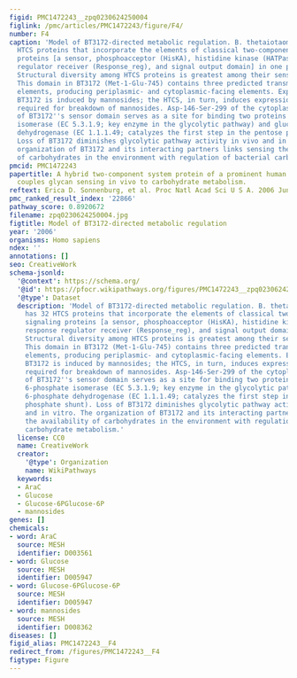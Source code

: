 ```yaml
---
figid: PMC1472243__zpq0230624250004
figlink: /pmc/articles/PMC1472243/figure/F4/
number: F4
caption: 'Model of BT3172-directed metabolic regulation. B. thetaiotaomicron has 32
  HTCS proteins that incorporate the elements of classical two-component signaling
  proteins [a sensor, phosphoacceptor (HisKA), histidine kinase (HATPase_c), response
  regulator receiver (Response_reg), and signal output domain] in one polypeptide.
  Structural diversity among HTCS proteins is greatest among their sensor domains.
  This domain in BT3172 (Met-1-Glu-745) contains three predicted transmembrane spanning
  elements, producing periplasmic- and cytoplasmic-facing elements. Expression of
  BT3172 is induced by mannosides; the HTCS, in turn, induces expression of α-mannosidases
  required for breakdown of mannosides. Asp-146-Ser-299 of the cytoplasmic portion
  of BT3172''s sensor domain serves as a site for binding two proteins: glucose 6-phosphate
  isomerase (EC 5.3.1.9; key enzyme in the glycolytic pathway) and glucose 6-phosphate
  dehydrogenase (EC 1.1.1.49; catalyzes the first step in the pentose phosphate shunt).
  Loss of BT3172 diminishes glycolytic pathway activity in vivo and in vitro. The
  organization of BT3172 and its interacting partners links sensing the availability
  of carbohydrates in the environment with regulation of bacterial carbohydrate metabolism.'
pmcid: PMC1472243
papertitle: A hybrid two-component system protein of a prominent human gut symbiont
  couples glycan sensing in vivo to carbohydrate metabolism.
reftext: Erica D. Sonnenburg, et al. Proc Natl Acad Sci U S A. 2006 Jun 6;103(23):8834-8839.
pmc_ranked_result_index: '22866'
pathway_score: 0.8920672
filename: zpq0230624250004.jpg
figtitle: Model of BT3172-directed metabolic regulation
year: '2006'
organisms: Homo sapiens
ndex: ''
annotations: []
seo: CreativeWork
schema-jsonld:
  '@context': https://schema.org/
  '@id': https://pfocr.wikipathways.org/figures/PMC1472243__zpq0230624250004.html
  '@type': Dataset
  description: 'Model of BT3172-directed metabolic regulation. B. thetaiotaomicron
    has 32 HTCS proteins that incorporate the elements of classical two-component
    signaling proteins [a sensor, phosphoacceptor (HisKA), histidine kinase (HATPase_c),
    response regulator receiver (Response_reg), and signal output domain] in one polypeptide.
    Structural diversity among HTCS proteins is greatest among their sensor domains.
    This domain in BT3172 (Met-1-Glu-745) contains three predicted transmembrane spanning
    elements, producing periplasmic- and cytoplasmic-facing elements. Expression of
    BT3172 is induced by mannosides; the HTCS, in turn, induces expression of α-mannosidases
    required for breakdown of mannosides. Asp-146-Ser-299 of the cytoplasmic portion
    of BT3172''s sensor domain serves as a site for binding two proteins: glucose
    6-phosphate isomerase (EC 5.3.1.9; key enzyme in the glycolytic pathway) and glucose
    6-phosphate dehydrogenase (EC 1.1.1.49; catalyzes the first step in the pentose
    phosphate shunt). Loss of BT3172 diminishes glycolytic pathway activity in vivo
    and in vitro. The organization of BT3172 and its interacting partners links sensing
    the availability of carbohydrates in the environment with regulation of bacterial
    carbohydrate metabolism.'
  license: CC0
  name: CreativeWork
  creator:
    '@type': Organization
    name: WikiPathways
  keywords:
  - AraC
  - Glucose
  - Glucose-6PGlucose-6P
  - mannosides
genes: []
chemicals:
- word: AraC
  source: MESH
  identifier: D003561
- word: Glucose
  source: MESH
  identifier: D005947
- word: Glucose-6PGlucose-6P
  source: MESH
  identifier: D005947
- word: mannosides
  source: MESH
  identifier: D008362
diseases: []
figid_alias: PMC1472243__F4
redirect_from: /figures/PMC1472243__F4
figtype: Figure
---
```

